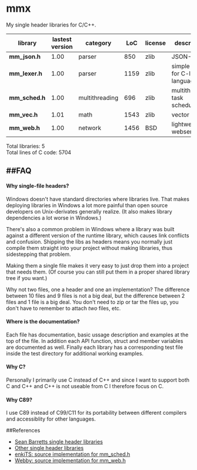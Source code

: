 mmx
===

My single header libraries for C/C++.

|library | lastest version | category | LoC | license | description
| --------------------- | ---- | -------- | --- | --- | --------------------------------
|**mm_json.h** | 1.00 | parser | 850 | zlib | JSON-Parser
|**mm_lexer.h** | 1.00 | parser | 1159 | zlib | simple lexer for C-like languages
|**mm_sched.h** | 1.00 | multithreading | 696 | zlib | multithreaded task scheduler
|**mm_vec.h** | 1.01 | math | 1543 | zlib | vector math
|**mm_web.h** | 1.00 | network | 1456 | BSD |  lightweight webserver

Total libraries: 5  
Total lines of C code: 5704

##FAQ
---
#### Why single-file headers?
Windows doesn't have standard directories where libraries
live. That makes deploying libraries in Windows a lot more
painful than open source developers on Unix-derivates generally
realize. (It also makes library dependencies a lot worse in Windows.)

There's also a common problem in Windows where a library was built
against a different version of the runtime library, which causes
link conflicts and confusion. Shipping the libs as headers means
you normally just compile them straight into your project without
making libraries, thus sidestepping that problem.

Making them a single file makes it very easy to just
drop them into a project that needs them. (Of course you can
still put them in a proper shared library tree if you want.)

Why not two files, one a header and one an implementation?
The difference between 10 files and 9 files is not a big deal,
but the difference between 2 files and 1 file is a big deal.
You don't need to zip or tar the files up, you don't have to
remember to attach *two* files, etc.

#### Where is the documentation?
Each file has documentation, basic ussage description and
examples at the top of the file. In addition each API function,
struct and member variables are documented as well.
Finally each library has a corresponding test file inside the
test directory for additional working examples.

#### Why C?
Personally I primarily use C instead of C++ and since I want to
support both C and C++ and C++ is not useable from C I therefore focus
on C.

#### Why C89?
I use C89 instead of C99/C11 for its portability between different compilers
and accessiblity for other languages.

##References
- [Sean Barretts single header libraries](https://github.com/nothings/stb)
- [Other single header libraries](https://github.com/nothings/stb/blob/master/docs/other_libs.md)
- [enkiTS: source implementation for mm_sched.h](https://github.com/dougbinks/enkiTS)
- [Webby: source implementation for mm_web.h](https://github.com/deplinenoise/webby)

